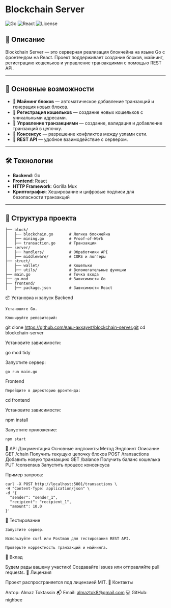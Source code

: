 # Blockchain Server

![Go](https://img.shields.io/badge/Go-1.20-blue)
![React](https://img.shields.io/badge/React-18.2.0-blue)
![License](https://img.shields.io/badge/License-MIT-green)

## 📖 Описание

Blockchain Server — это серверная реализация блокчейна на языке Go с фронтендом на React. Проект поддерживает создание блоков, майнинг, регистрацию кошельков и управление транзакциями с помощью REST API.

---

## 🚀 Основные возможности

- 🔗 **Майнинг блоков** — автоматическое добавление транзакций и генерация новых блоков.
- 👛 **Регистрация кошельков** — создание новых кошельков с уникальными адресами.
- 💸 **Управление транзакциями** — создание, валидация и добавление транзакций в цепочку.
- 🤝 **Консенсус** — разрешение конфликтов между узлами сети.
- 📡 **REST API** — удобное взаимодействие с сервером.

---

## 🛠️ Технологии

- **Backend**: Go
- **Frontend**: React
- **HTTP Framework**: Gorilla Mux
- **Криптография**: Хеширование и цифровые подписи для безопасности транзакций

---

## 📂 Структура проекта

```plaintext
├── block/
│   ├── blockchain.go       # Логика блокчейна
│   ├── mining.go           # Proof-of-Work
│   ├── transaction.go      # Транзакции
├── server/
│   ├── handlers/           # Обработчики API
│   ├── middleware/         # CORS и логгеры
├── struct/
│   ├── wallet/             # Кошельки
│   ├── utils/              # Вспомогательные функции
├── main.go                 # Точка входа
├── go.mod                  # Зависимости Go
├── frontend/
│   ├── package.json        # Зависимости React

```

📦 Установка и запуск
Backend

    Установите Go.

    Клонируйте репозиторий:

git clone https://github.com/ваш-аккаунт/blockchain-server.git
cd blockchain-server

Установите зависимости:

go mod tidy

Запустите сервер:

    go run main.go

Frontend

    Перейдите в директорию фронтенда:

cd frontend

Установите зависимости:

npm install

Запустите приложение:

    npm start

📖 API Документация
Основные эндпоинты
Метод	Эндпоинт	Описание
GET	/chain	Получить текущую цепочку блоков
POST	/transactions	Добавить новую транзакцию
GET	/balance	Получить баланс кошелька
PUT	/consensus	Запустить процесс консенсуса

Пример запроса:
```
curl -X POST http://localhost:5001/transactions \
-H "Content-Type: application/json" \
-d '{
  "sender": "sender_1",
  "recipient": "recipient_1",
  "amount": 10.0
}'
```
🧪 Тестирование

    Запустите сервер.

    Используйте curl или Postman для тестирования REST API.

    Проверьте корректность транзакций и майнинга.

🤝 Вклад

Будем рады вашему участию!
Создавайте issues или отправляйте pull requests.
📜 Лицензия

Проект распространяется под лицензией MIT.
📧 Контакты

Автор: Almaz Toktassin
📬 Email: almaztok8@gmail.com
💻 GitHub: nighbee
